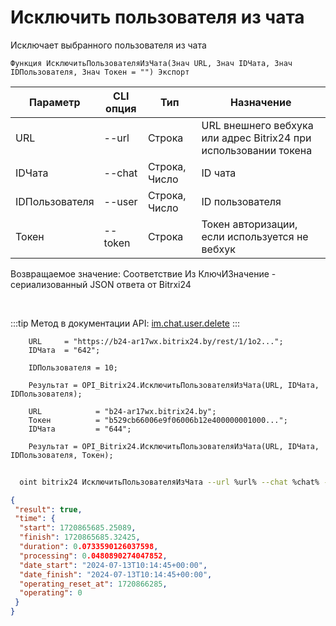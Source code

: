 ﻿---
sidebar_position: 6
---

# Исключить пользователя из чата
 Исключает выбранного пользователя из чата



`Функция ИсключитьПользователяИзЧата(Знач URL, Знач IDЧата, Знач IDПользователя, Знач Токен = "") Экспорт`

  | Параметр | CLI опция | Тип | Назначение |
  |-|-|-|-|
  | URL | --url | Строка | URL внешнего вебхука или адрес Bitrix24 при использовании токена |
  | IDЧата | --chat | Строка, Число | ID чата |
  | IDПользователя | --user | Строка, Число | ID пользователя |
  | Токен | --token | Строка | Токен авторизации, если используется не вебхук |

  
  Возвращаемое значение:   Соответствие Из КлючИЗначение - сериализованный JSON ответа от Bitrxi24

<br/>

:::tip
Метод в документации API: [im.chat.user.delete](https://dev.1c-bitrix.ru/learning/course/?COURSE_ID=93&LESSON_ID=12099)
:::
<br/>


```bsl title="Пример кода"
    URL     = "https://b24-ar17wx.bitrix24.by/rest/1/1o2...";
    IDЧата  = "642";

    IDПользователя = 10;

    Результат = OPI_Bitrix24.ИсключитьПользователяИзЧата(URL, IDЧата, IDПользователя);

    URL            = "b24-ar17wx.bitrix24.by";
    Токен          = "b529cb66006e9f06006b12e400000001000...";
    IDЧата         = "644";

    Результат = OPI_Bitrix24.ИсключитьПользователяИзЧата(URL, IDЧата, IDПользователя, Токен);
```



```sh title="Пример команды CLI"
    
  oint bitrix24 ИсключитьПользователяИзЧата --url %url% --chat %chat% --user %user% --token %token%

```

```json title="Результат"
{
 "result": true,
 "time": {
  "start": 1720865685.25089,
  "finish": 1720865685.32425,
  "duration": 0.0733590126037598,
  "processing": 0.0480890274047852,
  "date_start": "2024-07-13T10:14:45+00:00",
  "date_finish": "2024-07-13T10:14:45+00:00",
  "operating_reset_at": 1720866285,
  "operating": 0
 }
}
```
